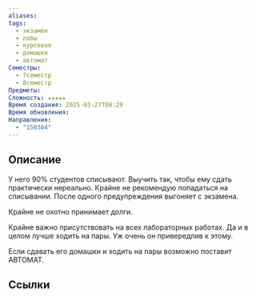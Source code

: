 ```yaml
---
aliases: 
tags:
  - экзамен
  - лабы
  - курсовая
  - домашки
  - автомат
Семестры:
  - 7семестр
  - 8семестр
Предметы: 
Сложность: ★★★★★
Время создания: 2025-03-27T08:29
Время обновления: 
Направления:
  - "150304"
---
```

## Описание

У него 90% студентов списывают. Выучить так, чтобы ему сдать практически нереально. Крайне не рекомендую попадаться на списывании. После одного предупреждения выгоняет с экзамена.

Крайне не охотно принимает долги.

Крайне важно присутствовать на всех лабораторных работах. Да и в целом лучше ходить на пары. Уж очень он привередлив к этому.

Если сдавать его домашки и ходить на пары возможно поставит АВТОМАТ.
## Ссылки
